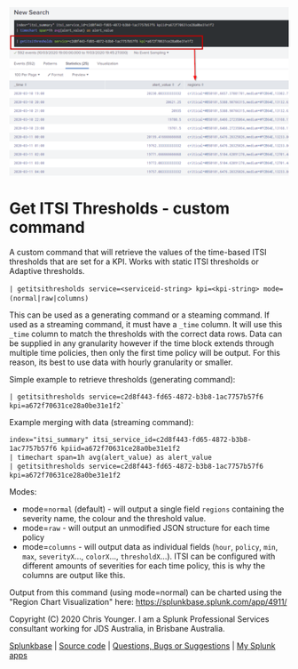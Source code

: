 ![screenshot](https://raw.githubusercontent.com/ChrisYounger/get_itsi_thresholds/master/appserver/static/demo.png)

# Get ITSI Thresholds - custom command

A custom command that will retrieve the values of the time-based ITSI thresholds that are set for a KPI. Works with static ITSI thresholds or Adaptive thresholds.

`| getitsithresholds service=<serviceid-string> kpi=<kpi-string> mode=(normal|raw|columns)`

This can be used as a generating command or a steaming command. If used as a streaming command, it must have a `_time` column. It will use this `_time` column to match the thresholds with the correct data rows. Data can be supplied in any granularity however if the time block extends through multiple time policies, then only the first time policy will be output. For this reason, its best to use data with hourly granularity or smaller. 


Simple example to retrieve thresholds (generating command):

    | getitsithresholds service=c2d8f443-fd65-4872-b3b8-1ac7757b57f6 kpi=a672f70631ce28a0be31e1f2`


Example merging with data (streaming command):

    index="itsi_summary" itsi_service_id=c2d8f443-fd65-4872-b3b8-1ac7757b57f6 kpiid=a672f70631ce28a0be31e1f2 
    | timechart span=1h avg(alert_value) as alert_value
    | getitsithresholds service=c2d8f443-fd65-4872-b3b8-1ac7757b57f6 kpi=a672f70631ce28a0be31e1f2


Modes: 
* mode=`normal` (default) - will output a single field `regions` containing the severity name, the colour and the threshold value.
* mode=`raw` - will output an unmodified JSON structure for each time policy
* mode=`columns` - will output data as individual fields (`hour`, `policy`, `min`, `max`, `severityX`..., `colorX`..., `thresholdX`...). ITSI can be configured with different amounts of severities for each time policy, this is why the columns are output like this.


Output from this command (using mode=normal) can be charted using the "Region Chart Visualization" here: https://splunkbase.splunk.com/app/4911/


Copyright (C) 2020 Chris Younger. I am a Splunk Professional Services consultant working for JDS Australia, in Brisbane Australia.

[Splunkbase](https://splunkbase.splunk.com/app/4910/#/details) | [Source code](https://github.com/ChrisYounger/get_itsi_thresholds) | [Questions, Bugs or Suggestions](https://answers.splunk.com/app/questions/4910.html) | [My Splunk apps](https://splunkbase.splunk.com/apps/#/author/chrisyoungerjds)